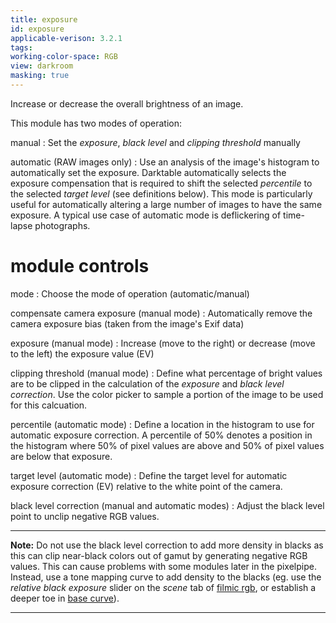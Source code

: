 ```yaml
---
title: exposure
id: exposure
applicable-verison: 3.2.1
tags: 
working-color-space: RGB 
view: darkroom
masking: true
---
```


Increase or decrease the overall brightness of an image. 

This module has two modes of operation:

manual
: Set the _exposure_, _black level_ and _clipping threshold_ manually

automatic (RAW images only)
: Use an analysis of the image's histogram to automatically set the exposure. Darktable automatically selects the exposure compensation that is required to shift the selected _percentile_ to the selected _target level_ (see definitions below). This mode is particularly useful for automatically altering a large number of images to have the same exposure. A typical use case of automatic mode is deflickering of time-lapse photographs. 

# module controls

mode
: Choose the mode of operation (automatic/manual)

compensate camera exposure (manual mode)
: Automatically remove the camera exposure bias (taken from the image's Exif data)

exposure (manual mode)
: Increase (move to the right) or decrease (move to the left) the exposure value (EV)

clipping threshold (manual mode)
: Define what percentage of bright values are to be clipped in the calculation of the _exposure_ and _black level correction_. Use the color picker to sample a portion of the image to be used for this calcuation.

percentile (automatic mode)
: Define a location in the histogram to use for automatic exposure correction. A percentile of 50% denotes a position in the histogram where 50% of pixel values are above and 50% of pixel values are below that exposure.

target level (automatic mode)
: Define the target level for automatic exposure correction (EV) relative to the white point of the camera.

black level correction (manual and automatic modes)
: Adjust the black level point to unclip negative RGB values. 

---

**Note:** Do not use the black level correction to add more density in blacks as this can clip near-black colors out of gamut by generating negative RGB values. This can cause problems with some modules later in the pixelpipe. Instead, use a tone mapping curve to add density to the blacks (eg. use the _relative black exposure_ slider on the _scene_ tab of [filmic rgb](filmic-rgb.md), or establish a deeper toe in [base curve](base-curve.md)).

---
